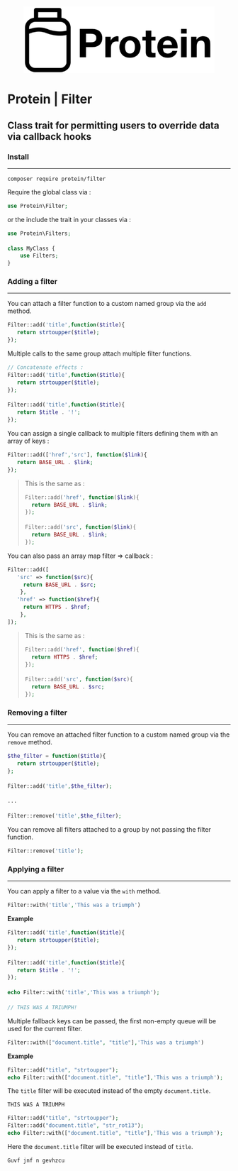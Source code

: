 <p align=center><img height=150 src="https://raw.githubusercontent.com/php-protein/docs/master/assets/protein-large.png"></p>

# Protein | Filter
## Class trait for permitting users to override data via callback hooks

### Install
---

```
composer require protein/filter
```
Require the global class via :

```php
use Protein\Filter;
```

or the include the trait in your classes via :

```php
use Protein\Filters;

class MyClass {
    use Filters;
}
```

### Adding a filter
---

You can attach a filter function to a custom named group via the `add` method.

```php
Filter::add('title',function($title){
   return strtoupper($title);
});
```

Multiple calls to the same group attach multiple filter functions.

```php
// Concatenate effects :
Filter::add('title',function($title){
   return strtoupper($title);
});

Filter::add('title',function($title){
   return $title . '!';
});
```

You can assign a single callback to multiple filters defining them with an array of keys :

```php
Filter::add(['href','src'], function($link){
   return BASE_URL . $link;
});
```

>This is the same as :
>
>```php
>Filter::add('href', function($link){
>   return BASE_URL . $link;
>});
>
>Filter::add('src', function($link){
>   return BASE_URL . $link;
>});
>```

You can also pass an array map filter => callback :

```php
Filter::add([
   'src' => function($src){
     return BASE_URL . $src;
    },
   'href' => function($href){
     return HTTPS . $href;
    },
]);
```

>This is the same as :
>
>```php
>Filter::add('href', function($href){
>   return HTTPS . $href;
>});
>
>Filter::add('src', function($src){
>   return BASE_URL . $src;
>});
>```

### Removing a filter
---

You can remove an attached filter function to a custom named group via the `remove` method.

```php
$the_filter = function($title){
   return strtoupper($title);
};

Filter::add('title',$the_filter);

...

Filter::remove('title',$the_filter);
```

You can remove all filters attached to a group by not passing the filter function.


```php
Filter::remove('title');
```

### Applying a filter
---

You can apply a filter to a value via the `with` method.

```php
Filter::with('title','This was a triumph')
```

**Example**

```php
Filter::add('title',function($title){
   return strtoupper($title);
});

Filter::add('title',function($title){
   return $title . '!';
});

echo Filter::with('title','This was a triumph');

// THIS WAS A TRIUMPH!
```

Multiple fallback keys can be passed, the first non-empty queue will be used for the current filter.

```php
Filter::with(["document.title", "title"],'This was a triumph')
```

**Example**

```php
Filter::add("title", "strtoupper");
echo Filter::with(["document.title", "title"],'This was a triumph');
```

The `title` filter will be executed instead of the empty `document.title`.

```
THIS WAS A TRIUMPH
```

```php
Filter::add("title", "strtoupper");
Filter::add("document.title", "str_rot13");
echo Filter::with(["document.title", "title"],'This was a triumph');
```

Here the `document.title` filter will be executed instead of `title`.

```
Guvf jnf n gevhzcu
```